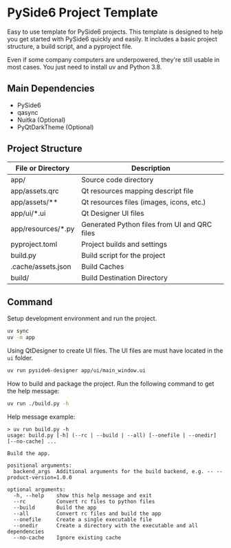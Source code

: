 # PySide6 Project Template

Easy to use template for PySide6 projects.
This template is designed to help you get started with PySide6 quickly and easily.
It includes a basic project structure, a build script, and a pyproject file.

Even if some company computers are underpowered, they're still usable in most cases.
You just need to install uv and Python 3.8.

## Main Dependencies

- PySide6
- qasync
- Nuitka (Optional)
- PyQtDarkTheme (Optional)

## Project Structure

| File or Directory  | Description                                  |
|--------------------|----------------------------------------------|
| app/               | Source code directory                        |
| app/assets.qrc     | Qt resources mapping descript file           |
| app/assets/**      | Qt resources files (images, icons, etc.)     |
| app/ui/*.ui        | Qt Designer UI files                         |
| app/resources/*.py | Generated Python files from UI and QRC files |
| pyproject.toml     | Project builds and settings                  |
| build.py           | Build script for the project                 |
| .cache/assets.json | Build Caches                                 |
| build/             | Build Destination Directory                  |

## Command

Setup development environment and run the project.

```bash
uv sync
uv -m app
```

Using QtDesigner to create UI files. The UI files are must have located in the `ui` folder.

```bash
uv run pyside6-designer app/ui/main_window.ui
```

How to build and package the project. Run the following command to get the help message:

```bash
uv run ./build.py -h
```

Help message example:

```
> uv run build.py -h
usage: build.py [-h] (--rc | --build | --all) [--onefile | --onedir] [--no-cache] ...

Build the app.

positional arguments:
  backend_args  Additional arguments for the build backend, e.g. -- --product-version=1.0.0

optional arguments:
  -h, --help    show this help message and exit
  --rc          Convert rc files to python files
  --build       Build the app
  --all         Convert rc files and build the app
  --onefile     Create a single executable file
  --onedir      Create a directory with the executable and all dependencies
  --no-cache    Ignore existing cache
```